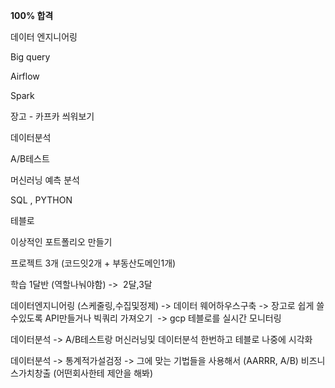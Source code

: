 **100% 합격**

  

데이터 엔지니어링

Big query

Airflow

Spark

장고 - 카프카 씌워보기 


데이터분석

A/B테스트 

머신러닝 예측 분석

SQL , PYTHON

테블로

  

  

  

이상적인 포트폴리오 만들기 

  

  

프로젝트 3개 (코드잇2개 + 부동산도메인1개)

  

학습 1달반 (역할나눠야함) ->  2달,3달 

  

데이터엔지니어링 (스케줄링,수집및정제) -> 데이터 웨어하우스구축 -> 장고로 쉽게 쓸수있도록 API만들거나 빅쿼리 가져오기  -> gcp 테블로를 실시간 모니터링

  

  

데이터분석 -> A/B테스트랑 머신러닝및 데이터분석 한번하고 테블로 나중에 시각화

  

  

데이터분석 -> 통계적가설검정 -> 그에 맞는 기법들을 사용해서 (AARRR, A/B) 비즈니스가치창출 (어떤회사한테 제안을 해봐)